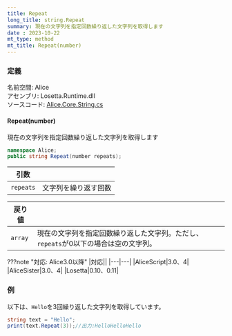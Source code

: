 ```yaml
---
title: Repeat
long_title: string.Repeat
summary: 現在の文字列を指定回数繰り返した文字列を取得します
date : 2023-10-22
mt_type: method
mt_title: Repeat(number)
---
```


### 定義
名前空間: Alice<br/>
アセンブリ: Losetta.Runtime.dll<br/>
ソースコード: [Alice.Core.String.cs](https://github.com/WSOFT-Project/Losetta/blob/master/Losetta.Runtime/Core/Extension/Alice.Core.String.cs)

#### Repeat(number)

現在の文字列を指定回数繰り返した文字列を取得します

```cs title="AliceScript"
namespace Alice;
public string Repeat(number repeats);
```

|引数| |
|-|-|
|`repeats`|文字列を繰り返す回数|

|戻り値| |
|-|-|
|`array`|現在の文字列を指定回数繰り返した文字列。ただし、`repeats`が0以下の場合は空の文字列。|

???note "対応: Alice3.0以降"
    |対応||
    |---|---|
    |AliceScript|3.0、4|
    |AliceSister|3.0、4|
    |Losetta|0.10、0.11|

### 例
以下は、`Hello`を3回繰り返した文字列を取得しています。

```cs title="AliceScript"
string text = "Hello";
print(text.Repeat(3));//出力:HelloHelloHello
```
